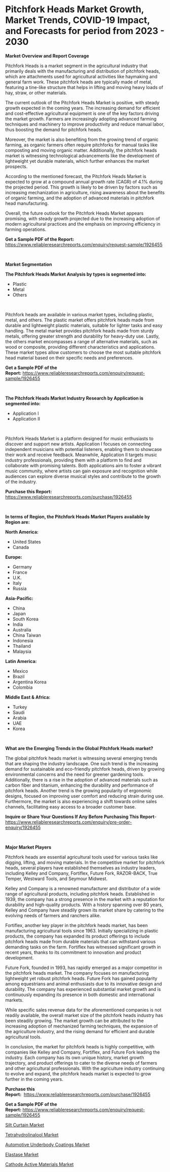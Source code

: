 <p><h1>Pitchfork Heads Market Growth, Market Trends, COVID-19 Impact, and Forecasts for period from 2023 - 2030</h1></p><p><strong>Market Overview and Report Coverage</strong></p>
<p><p>Pitchfork Heads is a market segment in the agricultural industry that primarily deals with the manufacturing and distribution of pitchfork heads, which are attachments used for agricultural activities like haymaking and general farm work. These pitchfork heads are typically made of metal, featuring a tine-like structure that helps in lifting and moving heavy loads of hay, straw, or other materials.</p><p>The current outlook of the Pitchfork Heads Market is positive, with steady growth expected in the coming years. The increasing demand for efficient and cost-effective agricultural equipment is one of the key factors driving the market growth. Farmers are increasingly adopting advanced farming techniques and machinery to improve productivity and reduce manual labor, thus boosting the demand for pitchfork heads.</p><p>Moreover, the market is also benefiting from the growing trend of organic farming, as organic farmers often require pitchforks for manual tasks like composting and moving organic matter. Additionally, the pitchfork heads market is witnessing technological advancements like the development of lightweight yet durable materials, which further enhances the market prospects.</p><p>According to the mentioned forecast, the Pitchfork Heads Market is expected to grow at a compound annual growth rate (CAGR) of 4.1% during the projected period. This growth is likely to be driven by factors such as increasing mechanization in agriculture, rising awareness about the benefits of organic farming, and the adoption of advanced materials in pitchfork head manufacturing.</p><p>Overall, the future outlook for the Pitchfork Heads Market appears promising, with steady growth projected due to the increasing adoption of modern agricultural practices and the emphasis on improving efficiency in farming operations.</p></p>
<p><strong>Get a Sample PDF of the Report:</strong> <a href="https://www.reliableresearchreports.com/enquiry/request-sample/1926455">https://www.reliableresearchreports.com/enquiry/request-sample/1926455</a></p>
<p>&nbsp;</p>
<p><strong>Market Segmentation</strong></p>
<p><strong>The Pitchfork Heads Market Analysis by types is segmented into:</strong></p>
<p><ul><li>Plastic</li><li>Metal</li><li>Others</li></ul></p>
<p>&nbsp;</p>
<p><p>Pitchfork heads are available in various market types, including plastic, metal, and others. The plastic market offers pitchfork heads made from durable and lightweight plastic materials, suitable for lighter tasks and easy handling. The metal market provides pitchfork heads made from sturdy metals, offering greater strength and durability for heavy-duty use. Lastly, the others market encompasses a range of alternative materials, such as wood or composite, providing different characteristics and applications. These market types allow customers to choose the most suitable pitchfork head material based on their specific needs and preferences.</p></p>
<p><strong>Get a Sample PDF of the Report:</strong>&nbsp;<a href="https://www.reliableresearchreports.com/enquiry/request-sample/1926455">https://www.reliableresearchreports.com/enquiry/request-sample/1926455</a></p>
<p>&nbsp;</p>
<p><strong>The Pitchfork Heads Market Industry Research by Application is segmented into:</strong></p>
<p><ul><li>Application I</li><li>Application II</li></ul></p>
<p>&nbsp;</p>
<p><p>Pitchfork Heads Market is a platform designed for music enthusiasts to discover and support new artists. Application I focuses on connecting independent musicians with potential listeners, enabling them to showcase their work and receive feedback. Meanwhile, Application II targets music industry professionals, providing them with a platform to find and collaborate with promising talents. Both applications aim to foster a vibrant music community, where artists can gain exposure and recognition while audiences can explore diverse musical styles and contribute to the growth of the industry.</p></p>
<p><strong>Purchase this Report:</strong>&nbsp; <a href="https://www.reliableresearchreports.com/purchase/1926455">https://www.reliableresearchreports.com/purchase/1926455</a></p>
<p>&nbsp;</p>
<p><strong>In terms of Region, the Pitchfork Heads Market Players available by Region are:</strong></p>
<p>
    <p> <strong> North America: </strong>
        <ul>
            <li>United States</li>
            <li>Canada</li>
        </ul>
        </p> 
    <p> <strong> Europe: </strong>
        <ul>
            <li>Germany</li>
            <li>France</li>
            <li>U.K.</li>
            <li>Italy</li>
            <li>Russia</li>
        </ul>
        </p> 
    <p> <strong> Asia-Pacific: </strong>
        <ul>
            <li>China</li>
            <li>Japan</li>
            <li>South Korea</li>
            <li>India</li>
            <li>Australia</li>
            <li>China Taiwan</li>
            <li>Indonesia</li>
            <li>Thailand</li>
            <li>Malaysia</li>
        </ul>
        </p> 
    <p> <strong> Latin America: </strong>
        <ul>
            <li>Mexico</li>
            <li>Brazil</li>
            <li>Argentina Korea</li>
            <li>Colombia</li>
        </ul>
        </p> 
    <p> <strong> Middle East & Africa: </strong>
        <ul>
            <li>Turkey</li>
            <li>Saudi</li>
            <li>Arabia</li>
            <li>UAE</li>
            <li>Korea</li>
        </ul>
    </p>
    </p>
<p>&nbsp;</p>
<p><strong>What are the Emerging Trends in the Global Pitchfork Heads market?</strong></p>
<p><p>The global pitchfork heads market is witnessing several emerging trends that are shaping the industry landscape. One such trend is the increasing demand for sustainable and eco-friendly pitchfork heads, driven by growing environmental concerns and the need for greener gardening tools. Additionally, there is a rise in the adoption of advanced materials such as carbon fiber and titanium, enhancing the durability and performance of pitchfork heads. Another trend is the growing popularity of ergonomic designs, focused on improving user comfort and reducing strain during use. Furthermore, the market is also experiencing a shift towards online sales channels, facilitating easy access to a broader customer base.</p></p>
<p><strong>Inquire or Share Your Questions If Any Before Purchasing This Report</strong>- <a href="https://www.reliableresearchreports.com/enquiry/pre-order-enquiry/1926455">https://www.reliableresearchreports.com/enquiry/pre-order-enquiry/1926455</a></p>
<p>&nbsp;</p>
<p><strong>Major Market Players</strong></p>
<p><p>Pitchfork heads are essential agricultural tools used for various tasks like digging, lifting, and moving materials. In the competitive market for pitchfork heads, several players have established themselves as industry leaders, including Kelley and Company, Fortiflex, Future Fork, RAZOR-BACK, True Temper, Westward Tools, and Seymour Midwest.</p><p>Kelley and Company is a renowned manufacturer and distributor of a wide range of agricultural products, including pitchfork heads. Established in 1939, the company has a strong presence in the market with a reputation for durability and high-quality products. With a history spanning over 80 years, Kelley and Company have steadily grown its market share by catering to the evolving needs of farmers and ranchers alike.</p><p>Fortiflex, another key player in the pitchfork heads market, has been manufacturing agricultural tools since 1963. Initially specializing in plastic products, the company has expanded its product offerings to include pitchfork heads made from durable materials that can withstand various demanding tasks on the farm. Fortiflex has witnessed significant growth in recent years, thanks to its commitment to innovation and product development.</p><p>Future Fork, founded in 1993, has rapidly emerged as a major competitor in the pitchfork heads market. The company focuses on manufacturing lightweight yet robust pitchfork heads. Future Fork has gained popularity among equestrians and animal enthusiasts due to its innovative design and durability. The company has experienced substantial market growth and is continuously expanding its presence in both domestic and international markets.</p><p>While specific sales revenue data for the aforementioned companies is not readily available, the overall market size of the pitchfork heads industry has been steadily growing. The market growth can be attributed to the increasing adoption of mechanized farming techniques, the expansion of the agriculture industry, and the rising demand for efficient and durable agricultural tools.</p><p>In conclusion, the market for pitchfork heads is highly competitive, with companies like Kelley and Company, Fortiflex, and Future Fork leading the industry. Each company has its own unique history, market growth trajectory, and product offerings to cater to the diverse needs of farmers and other agricultural professionals. With the agriculture industry continuing to evolve and expand, the pitchfork heads market is expected to grow further in the coming years.</p></p>
<p><strong>Purchase this Report:</strong>&nbsp;&nbsp;<a href="https://www.reliableresearchreports.com/purchase/1926455">https://www.reliableresearchreports.com/purchase/1926455</a></p>
<p></p>
<p><strong>Get a Sample PDF of the Report:</strong>&nbsp;<a href="https://www.reliableresearchreports.com/enquiry/request-sample/1926455">https://www.reliableresearchreports.com/enquiry/request-sample/1926455</a></p>
<p><p><a href="https://medium.com/@evalynkoepp98698/silt-curtain-market-size-market-outlook-and-market-forecast-2023-to-2030-117865570efa">Silt Curtain Market</a></p><p><a href="https://medium.com/@drakesporer988/tetrahydrolinalool-nbsp-market-focuses-on-market-share-size-and-projected-forecast-till-2030-5f90fa8799b0">Tetrahydrolinalool Market</a></p><p><a href="https://medium.com/@reganklocko456458/automotive-underbody-coatings-market-focuses-on-market-share-size-and-projected-forecast-till-2030-bbda19dd6814">Automotive Underbody Coatings Market</a></p><p><a href="https://medium.com/@lorenzmayer1995/elastase-market-analysis-and-sze-forecasted-for-period-from-2023-to-2030-4127331f3119">Elastase Market</a></p><p><a href="https://medium.com/@noelkunzei1/cathode-active-materials-market-trends-forecast-and-competitive-analysis-to-2030-3387d275a689">Cathode Active Materials Market</a></p></p>